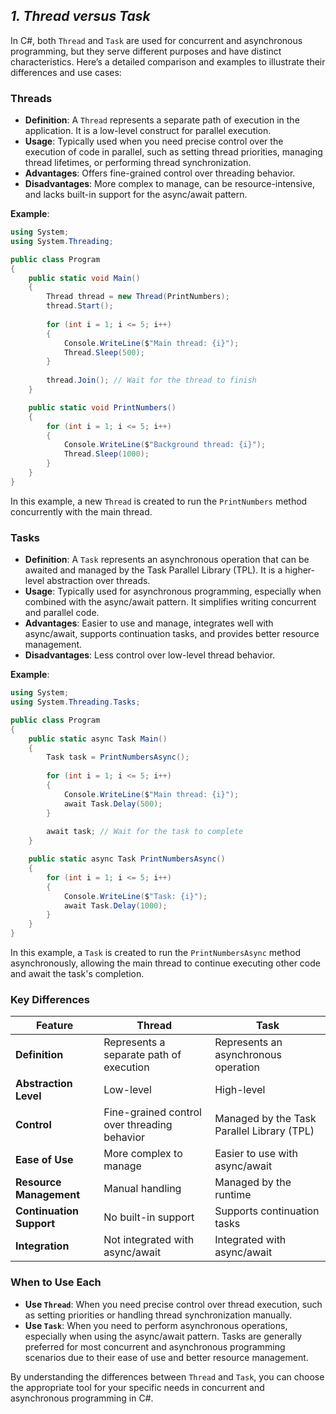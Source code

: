 ## ***1. Thread versus Task***

In C#, both `Thread` and `Task` are used for concurrent and asynchronous programming, but they serve different purposes and have distinct characteristics. Here’s a detailed comparison and examples to illustrate their differences and use cases:

### **Threads**

- **Definition**: A `Thread` represents a separate path of execution in the application. It is a low-level construct for parallel execution.
- **Usage**: Typically used when you need precise control over the execution of code in parallel, such as setting thread priorities, managing thread lifetimes, or performing thread synchronization.
- **Advantages**: Offers fine-grained control over threading behavior.
- **Disadvantages**: More complex to manage, can be resource-intensive, and lacks built-in support for the async/await pattern.

**Example**:

```csharp
using System;
using System.Threading;

public class Program
{
    public static void Main()
    {
        Thread thread = new Thread(PrintNumbers);
        thread.Start();
        
        for (int i = 1; i <= 5; i++)
        {
            Console.WriteLine($"Main thread: {i}");
            Thread.Sleep(500);
        }
        
        thread.Join(); // Wait for the thread to finish
    }

    public static void PrintNumbers()
    {
        for (int i = 1; i <= 5; i++)
        {
            Console.WriteLine($"Background thread: {i}");
            Thread.Sleep(1000);
        }
    }
}
```

In this example, a new `Thread` is created to run the `PrintNumbers` method concurrently with the main thread.

### **Tasks**

- **Definition**: A `Task` represents an asynchronous operation that can be awaited and managed by the Task Parallel Library (TPL). It is a higher-level abstraction over threads.
- **Usage**: Typically used for asynchronous programming, especially when combined with the async/await pattern. It simplifies writing concurrent and parallel code.
- **Advantages**: Easier to use and manage, integrates well with async/await, supports continuation tasks, and provides better resource management.
- **Disadvantages**: Less control over low-level thread behavior.

**Example**:

```csharp
using System;
using System.Threading.Tasks;

public class Program
{
    public static async Task Main()
    {
        Task task = PrintNumbersAsync();
        
        for (int i = 1; i <= 5; i++)
        {
            Console.WriteLine($"Main thread: {i}");
            await Task.Delay(500);
        }
        
        await task; // Wait for the task to complete
    }

    public static async Task PrintNumbersAsync()
    {
        for (int i = 1; i <= 5; i++)
        {
            Console.WriteLine($"Task: {i}");
            await Task.Delay(1000);
        }
    }
}
```

In this example, a `Task` is created to run the `PrintNumbersAsync` method asynchronously, allowing the main thread to continue executing other code and await the task's completion.

### **Key Differences**

| Feature              | Thread                                        | Task                                      |
|----------------------|-----------------------------------------------|-------------------------------------------|
| **Definition**       | Represents a separate path of execution       | Represents an asynchronous operation      |
| **Abstraction Level**| Low-level                                     | High-level                                |
| **Control**          | Fine-grained control over threading behavior  | Managed by the Task Parallel Library (TPL)|
| **Ease of Use**      | More complex to manage                        | Easier to use with async/await            |
| **Resource Management** | Manual handling                           | Managed by the runtime                    |
| **Continuation Support** | No built-in support                       | Supports continuation tasks               |
| **Integration**      | Not integrated with async/await               | Integrated with async/await               |

### **When to Use Each**

- **Use `Thread`**: When you need precise control over thread execution, such as setting priorities or handling thread synchronization manually.
- **Use `Task`**: When you need to perform asynchronous operations, especially when using the async/await pattern. Tasks are generally preferred for most concurrent and asynchronous programming scenarios due to their ease of use and better resource management.

By understanding the differences between `Thread` and `Task`, you can choose the appropriate tool for your specific needs in concurrent and asynchronous programming in C#.
